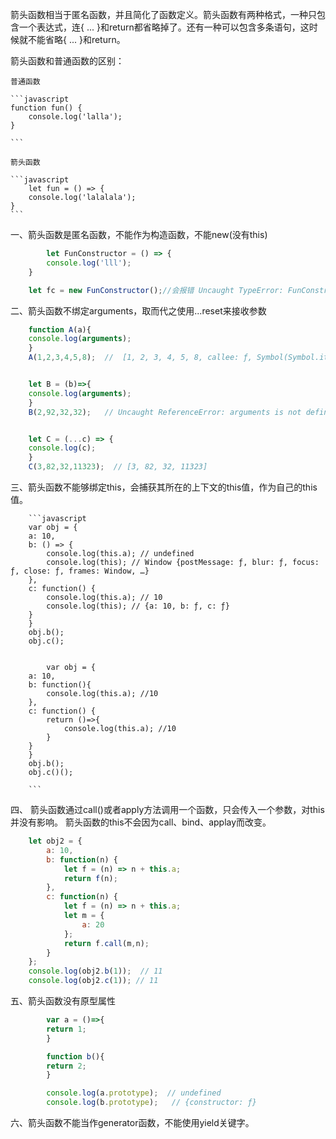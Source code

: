 箭头函数相当于匿名函数，并且简化了函数定义。箭头函数有两种格式，一种只包含一个表达式，连{ ... }和return都省略掉了。还有一种可以包含多条语句，这时候就不能省略{ ... }和return。

箭头函数和普通函数的区别：

    普通函数

    ```javascript
    function fun() {
        console.log('lalla');
    }

    ```

    箭头函数

    ```javascript
        let fun = () => {
        console.log('lalalala');
    }
    ```


一、箭头函数是匿名函数，不能作为构造函数，不能new(没有this)

```javascript
        let FunConstructor = () => {
        console.log('lll');
    }

    let fc = new FunConstructor();//会报错 Uncaught TypeError: FunConstructor is not a constructor
```

二、箭头函数不绑定arguments，取而代之使用...reset来接收参数

```javascript
    function A(a){
    console.log(arguments);
    }
    A(1,2,3,4,5,8);  //  [1, 2, 3, 4, 5, 8, callee: ƒ, Symbol(Symbol.iterator): ƒ]


    let B = (b)=>{
    console.log(arguments);
    }
    B(2,92,32,32);   // Uncaught ReferenceError: arguments is not defined


    let C = (...c) => {
    console.log(c);
    }
    C(3,82,32,11323);  // [3, 82, 32, 11323]
```



三、箭头函数不能够绑定this，会捕获其所在的上下文的this值，作为自己的this值。

        ```javascript
        var obj = {
        a: 10,
        b: () => {
            console.log(this.a); // undefined
            console.log(this); // Window {postMessage: ƒ, blur: ƒ, focus: ƒ, close: ƒ, frames: Window, …}
        },
        c: function() {
            console.log(this.a); // 10
            console.log(this); // {a: 10, b: ƒ, c: ƒ}
        }
        }
        obj.b(); 
        obj.c();


            var obj = {
        a: 10,
        b: function(){
            console.log(this.a); //10
        },
        c: function() {
            return ()=>{
                console.log(this.a); //10
            }
        }
        }
        obj.b(); 
        obj.c()();

        ```


四、 箭头函数通过call()或者apply方法调用一个函数，只会传入一个参数，对this并没有影响。  箭头函数的this不会因为call、bind、applay而改变。

```javascript
    let obj2 = {
        a: 10,
        b: function(n) {
            let f = (n) => n + this.a;
            return f(n);
        },
        c: function(n) {
            let f = (n) => n + this.a;
            let m = {
                a: 20
            };
            return f.call(m,n);
        }
    };
    console.log(obj2.b(1));  // 11
    console.log(obj2.c(1)); // 11
```



五、箭头函数没有原型属性

```javascript
        var a = ()=>{
        return 1;
        }

        function b(){
        return 2;
        }

        console.log(a.prototype);  // undefined
        console.log(b.prototype);   // {constructor: ƒ}
```

六、箭头函数不能当作generator函数，不能使用yield关键字。

